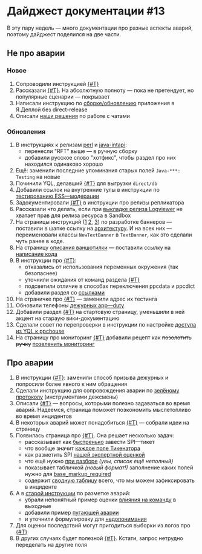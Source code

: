 # Дайджест документации #13

В эту пару недель — много документации про разные аспекты аварий, поэтому дайджест поделился на две части.

## Не про аварии
### Новое
1. Сопроводили инструкцией [{#T}](../../../jeri/app-duty-schedule.md)
1. Рассказали [{#T}](../../../guide/dev/how-to-package.md). На абсолютную полноту — пока не претендует, но популярные сценарии — покрывает
1. Написали инструкцию по [сборке/обновлению](../../../jeri/guide/update-yadeploy-stage.md) приложения в Я.Деплой без direct-release
1. Описали [наши решения](../../chat-tools.md) по работе с чатами

### Обновления
1. В инструкциях к релизам [perl](../../../guide/releases/perl.md) и [java-intapi](../../../guide/releases/java-intapi.md):
   - перенесли "RFT" выше — в ручную сборку
   - добавили русское слово "хотфикс", чтобы раздел про них находился одинаково хорошо
1. Ещё: заменили последние упоминания старых полей `Java-***: Testing` на новые
1. Починили YQL, делавший [{#T}](../../../yt-data/yt-direct-db-ops.md#search-broken-query) для выгрузки `direct/db`
1. Добавили ссылок на внутренние тулы в инструкции по [тестированию ESS—модерации](../../../guide/qa/moderation/test-ess-moderation-on-beta.md)
1. Задокументировали [{#T}](../../../guide/jeri/deploy-b2yt.md#initial-import-via-tm) в инструкции про релизы репликатора
1. Рассказали что делать, если при [выкладке релиза Logviewer](../../../jeri/guide/deploy.md) не хватает прав для релиза ресурса в Sandbox
1. На страницы инструкций ([1](../../../dev/banner/howto-find-asset.md)
   [2](../../../dev/banner/howto-reuse-asset.md), [3](../../../dev/banner/howto-new-banner.md))
   по разработке баннеров — поставили в шапке ссылку на [архитектуру](../../../dev/banner/concept.md).
   И на всех них — переименовали классы `NewTextBanner` в `TextBanner`, как это сделали чуть ранее в коде.
1. На страницу [описания ваншотилки](../../../oneshot/concept.md) — поставили ссылку на [написание кода](../../../oneshot/howto-code.md)
1. В инструкции про [{#T}](../../../jeri/guide/mysql-switch-master.md):
   - отказались от использования переменных окружения (так безопаснее)
   - уточнили ожидания от команд раздела [{#T}](../../../jeri/guide/mysql-switch-master.md#auto-switch-non-clustered-db)
   - подсветили отличие в способах переключения ppcdata и ppcdict
   - добавили раздел со [ссылками](../../../jeri/guide/mysql-switch-master.md#links)
1. На страничке про [{#T}](../../../reference/product/sprav-organizations.md#sprav_api) — заменили адрес их тестинга
1. Обновили телефоны [дежурных app—duty](../../duty.md#app-duty-phone)
1. Добавили раздел [{#T}](../../../index.md#contribute) на стартовую страницу, уменьшили в ней акцент на стараую вики-документацию
1. Сделали совет по перепроверки в инструкции по настройке [доступа из YQL к ppchouse](../../../guide/analytics/setup-yql.md#access-ppchouse)
1. На страницу про мониторинг [{#T}](../../alerts/slb-yp-consistency.md) добавили рецепт как <span style="text-decoration: line-through;" markdown="1">позолотить ручку</span> [позеленить мониторинг](../../alerts/slb-yp-consistency.md#tips)

## Про аварии

1. В инструкции [{#T}](../../../incidents/how-to-report.md): заменили способ призыва дежурных и попросили более явного к ним обращения
1. Сделали инструкцию для сопровождения аварии по [зелёному протоколу](../../../incidents/green-protocol.md) (инструментами дежсмены)
1. Описали [{#T}](../../../incidents/incident-outline.md) — вопросы, которыми полезно задаваться во время аварий. Надеемся, страница поможет поэкономить мыслетопливо во время инцидентов
1. В некоторых аварий может понадобиться [{#T}](../../../incidents/ask-users-for-details.md) — собрали идеи на страницу
1. Появилась страница про [{#T}](../../../incidents/spi-ticket.md). Она решает несколько задач:
   - рассказывает как [быстренько](../../../incidents/spi-ticket.md#fast-create-spi) завести SPI—тикет
   - что вообще значит [каждое поле Тикенатора](../../../incidents/spi-ticket.md#carefully-create-spi)
   - как разметить SPI [нашей экспертной оценкой](../../../incidents/spi-ticket.md#direct-markup)
   - что ещё нужно [при разборе](../../../incidents/spi-ticket.md#solved-spi-fields) _(увы, список ещё неполный)_
   - показывает табличкой _(новый формат!)_ заполнение каких полей нужно для [base_markup_required](../../../incidents/spi-ticket.md#base-markup-required-fields)
   - содержит [сводную таблицу](../../../incidents/spi-ticket.md#all-fields) всего, что мы можем зафиксировать в инциденте
1. А в [старой инструкции](../../../incidents/spi-ticket.md) по разметке аварий:
   - убрали непонятный пример оценки [влияния на команду](../../../incidents/spi-ticket.md#impact-team) в выходные
   - добавили пример [пугающей аварии](../../../incidents/spi-ticket.md#scary)
   - и уточнили формулировку для [недопонимания](../../../incidents/spi-ticket.md#miscommunication)
1. Для оценки последствий могут пригодиться выборки из логов про [{#T}](../../../incidents/assessment/database-connection-errors.md)
1. В других случаях будет полезной [{#T}](../../../guide/analytics/queries/reset-status-bs-synced-stat.md). Кстати, запрос нетрудно переделать на другие поля
